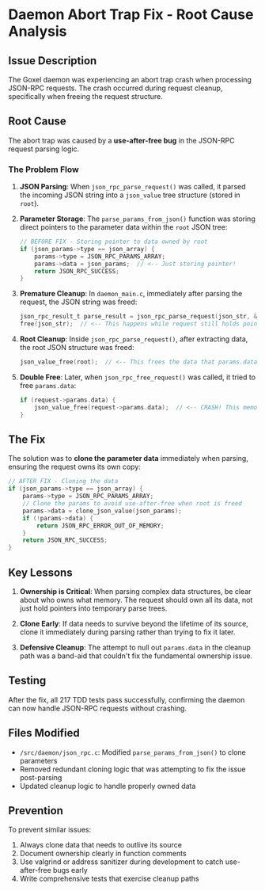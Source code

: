 # Daemon Abort Trap Fix - Root Cause Analysis

## Issue Description

The Goxel daemon was experiencing an abort trap crash when processing JSON-RPC requests. The crash occurred during request cleanup, specifically when freeing the request structure.

## Root Cause

The abort trap was caused by a **use-after-free bug** in the JSON-RPC request parsing logic.

### The Problem Flow

1. **JSON Parsing**: When `json_rpc_parse_request()` was called, it parsed the incoming JSON string into a `json_value` tree structure (stored in `root`).

2. **Parameter Storage**: The `parse_params_from_json()` function was storing direct pointers to the parameter data within the `root` JSON tree:
   ```c
   // BEFORE FIX - Storing pointer to data owned by root
   if (json_params->type == json_array) {
       params->type = JSON_RPC_PARAMS_ARRAY;
       params->data = json_params;  // <-- Just storing pointer!
       return JSON_RPC_SUCCESS;
   }
   ```

3. **Premature Cleanup**: In `daemon_main.c`, immediately after parsing the request, the JSON string was freed:
   ```c
   json_rpc_result_t parse_result = json_rpc_parse_request(json_str, &rpc_request);
   free(json_str);  // <-- This happens while request still holds pointers into root
   ```

4. **Root Cleanup**: Inside `json_rpc_parse_request()`, after extracting data, the root JSON structure was freed:
   ```c
   json_value_free(root);  // <-- This frees the data that params.data points to!
   ```

5. **Double Free**: Later, when `json_rpc_free_request()` was called, it tried to free `params.data`:
   ```c
   if (request->params.data) {
       json_value_free(request->params.data);  // <-- CRASH! This memory was already freed
   }
   ```

## The Fix

The solution was to **clone the parameter data** immediately when parsing, ensuring the request owns its own copy:

```c
// AFTER FIX - Cloning the data
if (json_params->type == json_array) {
    params->type = JSON_RPC_PARAMS_ARRAY;
    // Clone the params to avoid use-after-free when root is freed
    params->data = clone_json_value(json_params);
    if (!params->data) {
        return JSON_RPC_ERROR_OUT_OF_MEMORY;
    }
    return JSON_RPC_SUCCESS;
}
```

## Key Lessons

1. **Ownership is Critical**: When parsing complex data structures, be clear about who owns what memory. The request should own all its data, not just hold pointers into temporary parse trees.

2. **Clone Early**: If data needs to survive beyond the lifetime of its source, clone it immediately during parsing rather than trying to fix it later.

3. **Defensive Cleanup**: The attempt to null out `params.data` in the cleanup path was a band-aid that couldn't fix the fundamental ownership issue.

## Testing

After the fix, all 217 TDD tests pass successfully, confirming the daemon can now handle JSON-RPC requests without crashing.

## Files Modified

- `/src/daemon/json_rpc.c`: Modified `parse_params_from_json()` to clone parameters
- Removed redundant cloning logic that was attempting to fix the issue post-parsing
- Updated cleanup logic to handle properly owned data

## Prevention

To prevent similar issues:

1. Always clone data that needs to outlive its source
2. Document ownership clearly in function comments
3. Use valgrind or address sanitizer during development to catch use-after-free bugs early
4. Write comprehensive tests that exercise cleanup paths